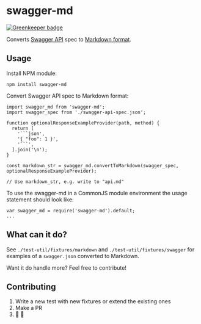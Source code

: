 # swagger-md

[![Greenkeeper badge](https://badges.greenkeeper.io/Springworks/swagger-md.svg)](https://greenkeeper.io/)

Converts [Swagger API](http://swagger.io) spec to [Markdown format](https://help.github.com/articles/markdown-basics/). 

## Usage

Install NPM module:
```
npm install swagger-md
```

Convert Swagger API spec to Markdown format:
```
import swagger_md from 'swagger-md';
import swagger_spec from './swagger-api-spec.json';

function optionalResponseExampleProvider(path, method) {
  return [
    '```json',
    '{ "foo": 1 }',
    '```',
  ].join('\n');
} 

const markdown_str = swagger_md.convertToMarkdown(swagger_spec, optionalResponseExampleProvider);

// Use markdown_str, e.g. write to "api.md"
```

To use the swagger-md in a CommonJS module environment the usage statement should look like:
```
var swagger_md = require('swagger-md').default;
...
```

## What can it do?

See `./test-util/fixtures/markdown` and `./test-util/fixtures/swagger` for examples of a `swagger.json` converted to Markdown.

Want it do handle more? Feel free to contribute!

## Contributing

1. Write a new test with new fixtures or extend the existing ones
2. Make a PR
3. :pray: :clap:
